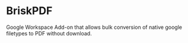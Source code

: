 # BriskPDF
Google Workspace Add-on that allows bulk conversion of native google filetypes to PDF without download. 
